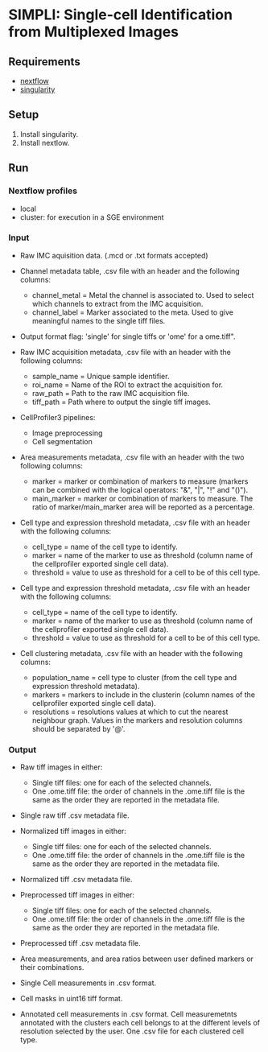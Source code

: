 # SIMPLI: Single-cell Identification from Multiplexed Images

## Requirements
- [nextflow](https://www.nextflow.io/)
- [singularity](https://sylabs.io/docs/)

## Setup
1. Install singularity.
2. Install nextlow.

## Run

### Nextflow profiles
- local
- cluster: for execution in a SGE environment

### Input
- Raw IMC aquisition data. (.mcd or .txt formats accepted)
- Channel metadata table, .csv file with an header and the following columns:
  - channel_metal = Metal the channel is associated to. Used to select which channels to extract
      from the IMC acquisition.
  - channel_label = Marker associated to the meta. Used to give meaningful names to the single
      tiff files. 
- Output format flag: 'single' for single tiffs or 'ome' for a ome.tiff".

- Raw IMC acquisition metadata, .csv file with an header with the following columns:
  - sample_name = Unique sample identifier.
  - roi_name = Name of the ROI to extract the acquisition for.
  - raw_path = Path to the raw IMC acquisition file.
  - tiff_path = Path where to output the single tiff images.
  
- CellProfiler3 pipelines:
  - Image preprocessing
  - Cell segmentation

- Area measurements metadata, .csv file with an header with the two following columns:
  - marker = marker or combination of markers to measure (markers can be combined with the logical operators: "&", "|", "!" and "()").
  - main_marker = marker or combination of markers to measure.
  The ratio of marker/main_marker area will be reported as a percentage.
  
- Cell type and expression threshold metadata, .csv file with an header with the following columns:
  - cell_type = name of the cell type to identify.
  - marker = name of the marker to use as threshold (column name of the cellprofiler exported single cell data).
  - threshold = value to use as threshold for a cell to be of this cell type.

- Cell type and expression threshold metadata, .csv file with an header with the following columns:
  - cell_type = name of the cell type to identify.
  - marker = name of the marker to use as threshold (column name of the cellprofiler exported single cell data).
  - threshold = value to use as threshold for a cell to be of this cell type.
  
- Cell clustering metadata, .csv file with an header with the following columns: 
  - population_name = cell type to cluster (from the cell type and expression threshold metadata).
  - markers = markers to include in the clusterin (column names of the cellprofiler exported single cell data).
  - resolutions = resolutions values at which to cut the nearest neighbour graph.
  Values in the markers and resolution columns should be separated by '@'.

### Output
- Raw tiff images in either:
  - Single tiff files: one for each of the selected channels.
  - One .ome.tiff file: the order of channels in the .ome.tiff file is the same as the order they
    are reported in the metadata file.
- Single raw tiff .csv metadata file.

- Normalized tiff images in either:
  - Single tiff files: one for each of the selected channels.
  - One .ome.tiff file: the order of channels in the .ome.tiff file is the same as the order they
    are reported in the metadata file.
- Normalized tiff .csv metadata file.

- Preprocessed tiff images in either:
  - Single tiff files: one for each of the selected channels.
  - One .ome.tiff file: the order of channels in the .ome.tiff file is the same as the order they
    are reported in the metadata file.
- Preprocessed tiff .csv metadata file.

- Area measurements, and area ratios between user defined markers or their combinations.

- Single Cell measurements in .csv format.

- Cell masks in uint16 tiff format.

- Annotated cell measurements in .csv format.
  Cell measuremetnts annotated with the clusters each cell belongs to at the different levels of
  resolution selected by the user. One .csv file for each clustered cell type.

